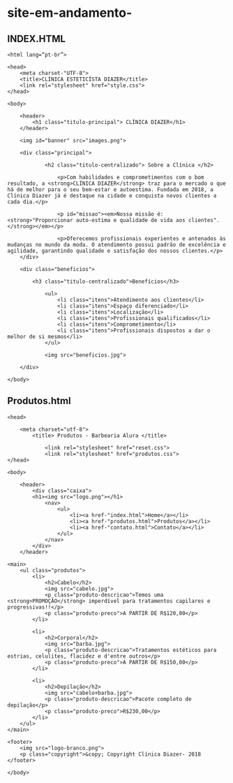 # site-em-andamento-

## INDEX.HTML
<!DOCTYPE html>

	<html lang=“pt-br”>

	<head>
		<meta charset-"UTF-8">
		<title>CLÍNICA ESTETICÍSTA DIAZER</title>
		<link rel="stylesheet" href="style.css">
	</head>

	<body>

		<header>
			<h1 class="titulo-principal"> CLÍNICA DIAZER</h1>
		</header>

		<img id="banner" src="images.png">

		<div class="principal">
			
				<h2 class="titulo-centralizado"> Sobre a Clínica </h2>

					<p>Com habilidades e comprometimentos com o bom resultado, a <strong>CLÍNICA DIAZER</strong> traz para o mercado o que há de melhor para o seu bem-estar e autoestima. Fundada em 2018, a Clínica Diazer já é destaque na cidade e conquista novos clientes a cada dia.</p>

					<p id="missao"><em>Nossa missão é: <strong>"Proporcionar auto-estima e qualidade de vida aos clientes".</strong></em></p>

					<p>Oferecemos profissionais experientes e antenados às mudanças no mundo da moda. O atendimento possui padrão de excelência e agilidade, garantindo qualidade e satisfação dos nossos clientes.</p>
		</div>

		<div class="beneficios">

			<h3 class="titulo-centralizado">Benefícios</h3>

				<ul> 
					<li class="itens">Atendimento aos clientes</li>
					<li class="itens">Espaço diferenciado</li>
					<li class="itens">Localização</li>
					<li class="itens">Profissionais qualificados</li>
					<li class="itens">Comprometimento</li>
					<li class="itens">Profissionais dispostos a dar o melhor de si mesmos</li>
				</ul> 

				<img src="beneficios.jpg">

		</div>

	</body>

</html>

## Produtos.html
<!DOCTYPE html>

<html>

	<head>

		<meta charset="utf-8">
			<title> Produtos - Barbearia Alura </title>

                <link rel="stylesheet" href="reset.css">
                <link rel="stylesheet" href="produtos.css">
	</head>

	<body>

    	<header>
        	<div class="caixa">
            <h1><img src="logo.png"></h1>
	   			<nav>
            		<ul>
              			<li><a href-"index.html">Home</a></li>
              			<li><a href-"produtos.html">Produtos</a></li>
              			<li><a href-"contato.html">Contato</a></li>
           			</ul>
	   			</nav> 
	  		</div>
    	</header>

    <main>
    	<ul class="produtos">
    		<li>
    			<h2>Cabelo</h2>
    			<img src="cabelo.jpg">
    			<p class="produto-descricao">Temos uma <strong>PROMOÇÃO</strong> imperdível para tratamentos capilares e progressivas!!</p>
    			<p class="produto-preco">A PARTIR DE R$120,00</p>
    		</li>

    		<li>
    			<h2>Corporal</h2>
    			<img src="barba.jpg">
    			<p class="produto-descricao">Tratamentos estéticos para estrias, celulites, flacidez e d'entre outros</p>
    			<p class="produto-preco">A PARTIR DE R$150,00</p>
    		</li>

    		<li>
    			<h2>Depilação</h2>
    			<img src="cabelo+barba.jpg">
    			<p class="produto-descricao">Pacote completo de depilação</p>
    			<p class="produto-preco">R$230,00</p>
    		</li>
    	</ul>
   	</main>

   	<footer>
   		<img src="logo-branco.png">
   		<p class="copyright">&copy; Copyright Clínica Diazer- 2018
   	</footer>

	</body>

</html>
